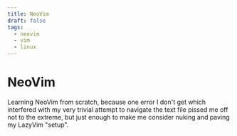 ```yaml
---
title: NeoVim
draft: false
tags:
  - neovim
  - vim
  - linux
---
```


# NeoVim

Learning NeoVim from scratch, because one error I don't get which interfered with my very trivial attempt to navigate the text file pissed me off not to the extreme, but just enough to make me consider nuking and paving my LazyVim "setup".
